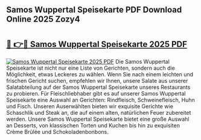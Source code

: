 ## Samos Wuppertal Speisekarte PDF Download Online 2025 Zozy4

# <h2><a href="http://gc7e6qw.nevu.top/?p=Samos+Wuppertal+Speisekarte">🔗 👉🔴 Samos Wuppertal Speisekarte 2025 PDF</a></h2>

[![Samos Wuppertal Speisekarte 2025 PDF](https://i.imgur.com/dBaPXMq.png)](http://gc7e6qw.nevu.top/?p=Samos+Wuppertal+Speisekarte)
Die Samos Wuppertal Speisekarte ist nicht nur eine Liste von Gerichten, sondern auch die Möglichkeit, etwas Leckeres zu wählen. Wenn Sie nach einem leichten und frischen Gericht suchen, empfehlen wir Ihnen, unsere Salate aus unserer Salatabteilung auf der Samos Wuppertal Speisekarte unseres Restaurants zu probieren. Für Fleischliebhaber gibt es auf unserer Samos Wuppertal Speisekarte eine Auswahl an Gerichten: Rindfleisch, Schweinefleisch, Huhn und Fisch. Unseren Auserwählten bieten wir exquisite Gerichte wie Schaschlik und Steak an, die auf einem alten, natürlichen Feuer zubereitet werden. Unsere Samos Wuppertal Speisekarte bietet eine große Auswahl an Desserts, von klassischen Torten und Kuchen bis hin zu exquisiten Crème Brûlée und Schokoladenbonbons.
